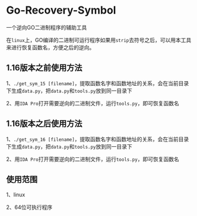 # Go-Recovery-Symbol
一个逆向GO二进制程序的辅助工具

在`linux`上，GO编译的二进制可运行程序如果用`strip`去符号之后，可以用本工具来进行恢复函数名，方便之后的逆向。

## 1.16版本之前使用方法
1、`./get_sym_15 [filename]`，提取函数名字和函数地址的关系，会在当前目录下生成`data.py`，把`data.py`和`tools.py`放到同一目录下

2、用`IDA Pro`打开需要逆向的二进制文件，运行`tools.py`，即可恢复函数名

## 1.16版本之后使用方法
1、`./get_sym_16 [filename]`，提取函数名字和函数地址的关系，会在当前目录下生成`data.py`，把`data.py`和`tools.py`放到同一目录下

2、用`IDA Pro`打开需要逆向的二进制文件，运行`tools.py`，即可恢复函数名

## 使用范围
1、linux

2、64位可执行程序

